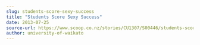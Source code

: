 ```yaml
---
slug: students-score-sexy-success
title: "Students Score Sexy Success"
date: 2013-07-25
source-url: https://www.scoop.co.nz/stories/CU1307/S00446/students-score-sexy-success.htm
author: university-of-waikato
---
```

